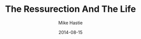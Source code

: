 ---
layout: post
passage: John 11
title:  The Ressurection And The Life
author:  Mike Hastie
date:  2014-08-15
categories: [Heaven And Hope]
---